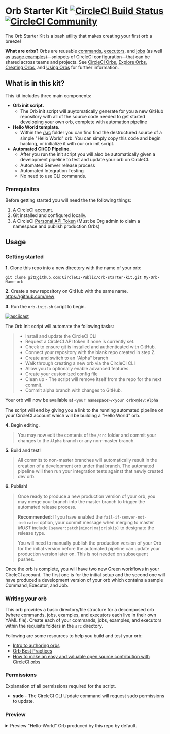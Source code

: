 # Orb Starter Kit [![CircleCI Build Status](https://circleci.com/gh/CircleCI-Public/orb-starter-kit.svg?style=shield "CircleCI Build Status")](https://circleci.com/gh/CircleCI-Public/orb-starter-kit) [![CircleCI Community](https://img.shields.io/badge/community-CircleCI%20Discuss-343434.svg)](https://discuss.circleci.com/c/ecosystem/orbs)

The Orb Starter Kit is a bash utility that makes creating your first orb a breeze!

**What are orbs?**
Orbs are reusable [commands](https://circleci.com/docs/2.0/reusing-config/#authoring-reusable-commands), [executors](https://circleci.com/docs/2.0/reusing-config/#authoring-reusable-executors), and [jobs](https://circleci.com/docs/2.0/reusing-config/#jobs-defined-in-an-orb) (as well as [usage examples](https://github.com/CircleCI-Public/config-preview-sdk/blob/v2.1/docs/usage-examples.md))—snippets of CircleCI configuration—that can be shared across teams and projects. See [CircleCI Orbs](https://circleci.com/orbs), [Explore Orbs](https://circleci.com/orbs/registry), [Creating Orbs](https://circleci.com/docs/2.0/creating-orbs), and [Using Orbs](https://circleci.com/docs/2.0/using-orbs) for further information.

## What is in this kit?

This kit includes three main components:

 * **Orb init script.**
    * The Orb init script will auytomatically generate for you a new GitHub repository with all of the source code needed to get started developing your own orb, complete with automation pipeline
* **Hello World template.**
    * Within the [/src](https://github.com/CircleCI-Public/orb-starter-kit/tree/master/src) folder you can find find the destructured source of a simple "Hello World" orb. You can simply copy this code and begin hacking, or initialize it with our orb init script.
* **Automated CI/CD Pipeline.**
    * After you run the init script you will also be automatically given a development pipeline to test and update your orb on CircleCI.
  * Automated Semver release process
  * Automated Integration Testing
  * No need to use CLI commands.



### Prerequisites

Before getting started you will need the the following things:
1. A CircleCI [account](https://circleci.com/signup/).
2. Git installed and configured locally.
3. A CircleCI [Personal API Token](https://circleci.com/docs/2.0/managing-api-tokens/#creating-a-personal-api-token) (Must be Org admin to claim a namespace and publish production Orbs)



## Usage

### Getting started
**1.** Clone this repo into a new directory with the name of your orb: 

```
git clone git@github.com:CircleCI-Public/orb-starter-kit.git My-Orb-Name-orb
```

**2.** Create a new repository on GitHub with the same name. https://github.com/new

**3.** Run the `orb-init.sh` script to begin.

[![asciicast](https://asciinema.org/a/oSc3M8uJri4zfo616wOVbh1lO.svg)](https://asciinema.org/a/oSc3M8uJri4zfo616wOVbh1lO)

The Orb Init script will automate the following tasks:

>  * Install and update the CircleCI CLI
>  * Request a CircleCI API token if none is currently set.
>  * Check to ensure git is installed and authenticated with GitHub.
>  * Connect your repository with the blank repo created in step 2.
>  * Create and switch to an "Alpha" branch
>  * Walk through creating a new orb via the CircleCI CLI
>  * Allow you to optionally enable advanced features.
>  * Create your customized config file
>  * Clean up - The script will remove itself from the repo for the next commit.
>  * Commit alpha branch with changes to GitHub.

Your orb will now be available at `<your namespace>/<your orb>@dev:Alpha`

The script will end by giving you a link to the running automated pipeline on your CircleCI account which will be building a "Hello World" orb.



**4.** Begin editing.
> You may now edit the contents of the `/src` folder and commit your changes to the `Alpha` branch or any non-master branch.

**5.** Build and test!
> All commits to non-master branches will automatically result in the creation of a development orb under that branch. The automated pipeline will then run your integration tests against that newly created dev orb.

**6.** Publish!
> Once ready to produce a new production version of your orb, you may merge your branch into the master branch to trigger the automated release process.
>
>**Recommended:** If you have enabled the `fail-if-semver-not-indicated` option, your commit message when merging to master _MUST_ include `[semver:patch|minor|major|skip]` to designate the release type.
>
> You will need to manually publish the production version of your Orb for the initial version before the automated pipeline can update your production version later on. This is not needed on subsequent pushes. 

Once the orb is complete, you will have two new Green workflows in your CircleCI account. The first one is for the initial setup and the second one will have produced a development version of your orb which contains a sample Command, Executor, and Job. 


### Writing your orb
This orb provides a basic directory/file structure for a decomposed orb (where commands, jobs, examples, and executors each live in their own YAML file). Create each of your commands, jobs, examples, and executors within the requisite folders in the `src` directory.

Following are some resources to help you build and test your orb:

- [Intro to authoring orbs](https://circleci.com/docs/2.0/orb-author-intro/#section=configuration)
- [Orb Best Practices](https://circleci.com/docs/2.0/orbs-best-practices/#orb-best-practices-guidelines)
- [How to make an easy and valuable open source contribution with CircleCI orbs](https://circleci.com/blog/how-to-make-an-easy-and-valuable-open-source-contribution-with-circleci-orbs/)


### Permissions

Explanation of all permissions required for the script.

* **sudo** - The CircleCI CLI Update command will request sudo permissions to update.

### Preview

<details>
<Summary>Preview "Hello-World" Orb produced by this repo by default.</Summary>

```yaml
commands:
  greet:
    description: |
      Replace this text with a description for this command. # What will this command do? # Descriptions should be short, simple, and clear.
    parameters:
      greeting:
        default: Hello
        description: Select a proper greeting
        type: string
    steps:
    - run:
        command: echo << parameters.greeting >> world
        name: Hello World
description: |
  Sample orb description # What will your orb allow users to do? # Descriptions should be short, simple, and clear.
examples:
  example:
    description: |
      Sample example description. # What will this example document? # Descriptions should be short, simple, and clear.
    usage:
      jobs:
        build:
          machine: true
          steps:
          - foo/hello:
              username: Anna
      orbs:
        foo: bar/foo@1.2.3
      version: 2.1
executors:
  default:
    description: |
      This is a sample executor using Docker and Node. # What is this executor? # Descriptions should be short, simple, and clear.
    docker:
    - image: circleci/node:<<parameters.tag>>
    parameters:
      tag:
        default: latest
        description: |
          Pick a specific circleci/node image variant: https://hub.docker.com/r/circleci/node/tags
        type: string
jobs:
  hello:
    description: |
      # What will this job do? # Descriptions should be short, simple, and clear.
    executor: default
    parameters:
      greeting:
        default: Hello
        description: Select a proper greeting
        type: string
    steps:
    - greet:
        greeting: << parameters.greeting >>
orbs:
  hello: circleci/hello-build@0.0.5
version: 2.1
```

</details>
